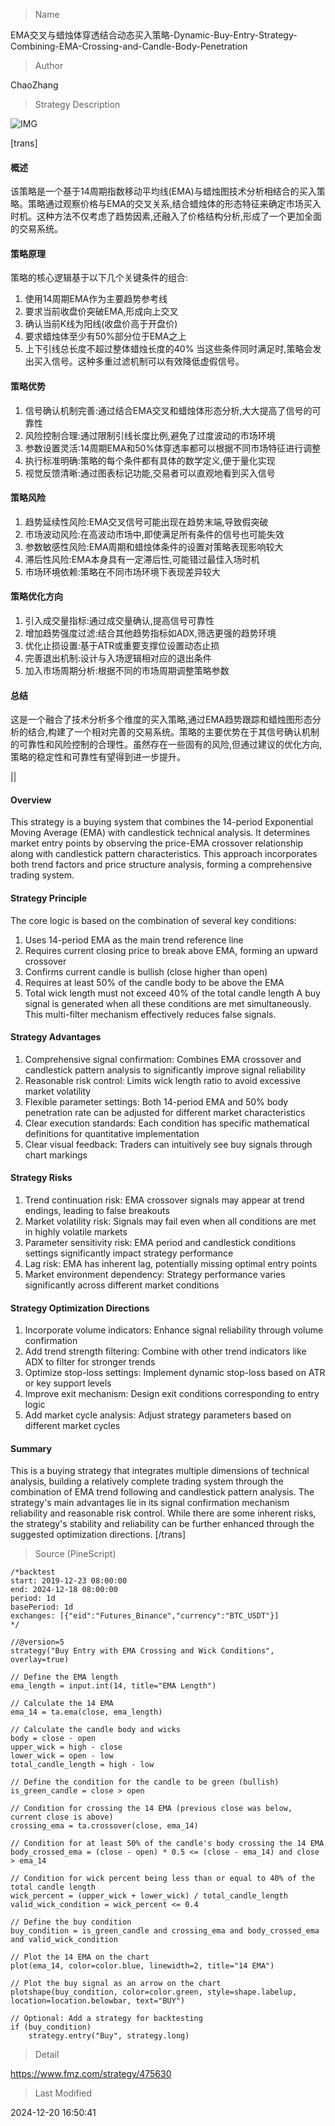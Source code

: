 
> Name

EMA交叉与蜡烛体穿透结合动态买入策略-Dynamic-Buy-Entry-Strategy-Combining-EMA-Crossing-and-Candle-Body-Penetration

> Author

ChaoZhang

> Strategy Description

![IMG](https://www.fmz.com/upload/asset/186dbf794b697e30783.png)

[trans]
#### 概述
该策略是一个基于14周期指数移动平均线(EMA)与蜡烛图技术分析相结合的买入策略。策略通过观察价格与EMA的交叉关系,结合蜡烛体的形态特征来确定市场买入时机。这种方法不仅考虑了趋势因素,还融入了价格结构分析,形成了一个更加全面的交易系统。

#### 策略原理
策略的核心逻辑基于以下几个关键条件的组合:
1. 使用14周期EMA作为主要趋势参考线
2. 要求当前收盘价突破EMA,形成向上交叉
3. 确认当前K线为阳线(收盘价高于开盘价)
4. 要求蜡烛体至少有50%部分位于EMA之上
5. 上下引线总长度不超过整体蜡烛长度的40%
当这些条件同时满足时,策略会发出买入信号。这种多重过滤机制可以有效降低虚假信号。

#### 策略优势
1. 信号确认机制完善:通过结合EMA交叉和蜡烛体形态分析,大大提高了信号的可靠性
2. 风险控制合理:通过限制引线长度比例,避免了过度波动的市场环境
3. 参数设置灵活:14周期EMA和50%体穿透率都可以根据不同市场特征进行调整
4. 执行标准明确:策略的每个条件都有具体的数学定义,便于量化实现
5. 视觉反馈清晰:通过图表标记功能,交易者可以直观地看到买入信号

#### 策略风险
1. 趋势延续性风险:EMA交叉信号可能出现在趋势末端,导致假突破
2. 市场波动风险:在高波动市场中,即使满足所有条件的信号也可能失效
3. 参数敏感性风险:EMA周期和蜡烛体条件的设置对策略表现影响较大
4. 滞后性风险:EMA本身具有一定滞后性,可能错过最佳入场时机
5. 市场环境依赖:策略在不同市场环境下表现差异较大

#### 策略优化方向
1. 引入成交量指标:通过成交量确认,提高信号可靠性
2. 增加趋势强度过滤:结合其他趋势指标如ADX,筛选更强的趋势环境
3. 优化止损设置:基于ATR或重要支撑位设置动态止损
4. 完善退出机制:设计与入场逻辑相对应的退出条件
5. 加入市场周期分析:根据不同的市场周期调整策略参数

#### 总结
这是一个融合了技术分析多个维度的买入策略,通过EMA趋势跟踪和蜡烛图形态分析的结合,构建了一个相对完善的交易系统。策略的主要优势在于其信号确认机制的可靠性和风险控制的合理性。虽然存在一些固有的风险,但通过建议的优化方向,策略的稳定性和可靠性有望得到进一步提升。

|| 

#### Overview
This strategy is a buying system that combines the 14-period Exponential Moving Average (EMA) with candlestick technical analysis. It determines market entry points by observing the price-EMA crossover relationship along with candlestick pattern characteristics. This approach incorporates both trend factors and price structure analysis, forming a comprehensive trading system.

#### Strategy Principle
The core logic is based on the combination of several key conditions:
1. Uses 14-period EMA as the main trend reference line
2. Requires current closing price to break above EMA, forming an upward crossover
3. Confirms current candle is bullish (close higher than open)
4. Requires at least 50% of the candle body to be above the EMA
5. Total wick length must not exceed 40% of the total candle length
A buy signal is generated when all these conditions are met simultaneously. This multi-filter mechanism effectively reduces false signals.

#### Strategy Advantages
1. Comprehensive signal confirmation: Combines EMA crossover and candlestick pattern analysis to significantly improve signal reliability
2. Reasonable risk control: Limits wick length ratio to avoid excessive market volatility
3. Flexible parameter settings: Both 14-period EMA and 50% body penetration rate can be adjusted for different market characteristics
4. Clear execution standards: Each condition has specific mathematical definitions for quantitative implementation
5. Clear visual feedback: Traders can intuitively see buy signals through chart markings

#### Strategy Risks
1. Trend continuation risk: EMA crossover signals may appear at trend endings, leading to false breakouts
2. Market volatility risk: Signals may fail even when all conditions are met in highly volatile markets
3. Parameter sensitivity risk: EMA period and candlestick conditions settings significantly impact strategy performance
4. Lag risk: EMA has inherent lag, potentially missing optimal entry points
5. Market environment dependency: Strategy performance varies significantly across different market conditions

#### Strategy Optimization Directions
1. Incorporate volume indicators: Enhance signal reliability through volume confirmation
2. Add trend strength filtering: Combine with other trend indicators like ADX to filter for stronger trends
3. Optimize stop-loss settings: Implement dynamic stop-loss based on ATR or key support levels
4. Improve exit mechanism: Design exit conditions corresponding to entry logic
5. Add market cycle analysis: Adjust strategy parameters based on different market cycles

#### Summary
This is a buying strategy that integrates multiple dimensions of technical analysis, building a relatively complete trading system through the combination of EMA trend following and candlestick pattern analysis. The strategy's main advantages lie in its signal confirmation mechanism reliability and reasonable risk control. While there are some inherent risks, the strategy's stability and reliability can be further enhanced through the suggested optimization directions.
[/trans]



> Source (PineScript)

``` pinescript
/*backtest
start: 2019-12-23 08:00:00
end: 2024-12-18 08:00:00
period: 1d
basePeriod: 1d
exchanges: [{"eid":"Futures_Binance","currency":"BTC_USDT"}]
*/

//@version=5
strategy("Buy Entry with EMA Crossing and Wick Conditions", overlay=true)

// Define the EMA length
ema_length = input.int(14, title="EMA Length")

// Calculate the 14 EMA
ema_14 = ta.ema(close, ema_length)

// Calculate the candle body and wicks
body = close - open
upper_wick = high - close
lower_wick = open - low
total_candle_length = high - low

// Define the condition for the candle to be green (bullish)
is_green_candle = close > open

// Condition for crossing the 14 EMA (previous close was below, current close is above)
crossing_ema = ta.crossover(close, ema_14)

// Condition for at least 50% of the candle's body crossing the 14 EMA
body_crossed_ema = (close - open) * 0.5 <= (close - ema_14) and close > ema_14

// Condition for wick percent being less than or equal to 40% of the total candle length
wick_percent = (upper_wick + lower_wick) / total_candle_length
valid_wick_condition = wick_percent <= 0.4

// Define the buy condition
buy_condition = is_green_candle and crossing_ema and body_crossed_ema and valid_wick_condition

// Plot the 14 EMA on the chart
plot(ema_14, color=color.blue, linewidth=2, title="14 EMA")

// Plot the buy signal as an arrow on the chart
plotshape(buy_condition, color=color.green, style=shape.labelup, location=location.belowbar, text="BUY")

// Optional: Add a strategy for backtesting
if (buy_condition)
    strategy.entry("Buy", strategy.long)

```

> Detail

https://www.fmz.com/strategy/475630

> Last Modified

2024-12-20 16:50:41

